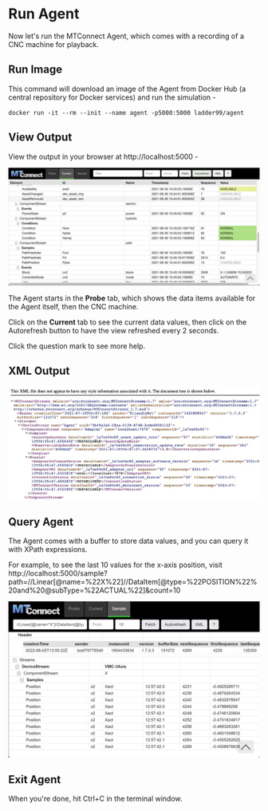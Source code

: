 # Run Agent

Now let's run the MTConnect Agent, which comes with a recording of a CNC machine for playback. 


## Run Image

This command will download an image of the Agent from Docker Hub (a central repository for Docker services) and run the simulation -

```
docker run -it --rm --init --name agent -p5000:5000 ladder99/agent
```


## View Output

View the output in your browser at http://localhost:5000 -

![](_images/agent-html_1200.jpg)

The Agent starts in the **Probe** tab, which shows the data items available for the Agent itself, then the CNC machine. 

Click on the **Current** tab to see the current data values, then click on the Autorefresh button to have the view refreshed every 2 seconds. 

Click the question mark to see more help. 


## XML Output

![](_images/agent-xml.jpg)


## Query Agent

The Agent comes with a buffer to store data values, and you can query it with XPath expressions. 

For example, to see the last 10 values for the x-axis position, visit http://localhost:5000/sample?path=//Linear[@name=%22X%22]//DataItem[@type=%22POSITION%22%20and%20@subType=%22ACTUAL%22]&count=10

![](_images/ladder99-agent-sample.png)


## Exit Agent

When you're done, hit Ctrl+C in the terminal window.
